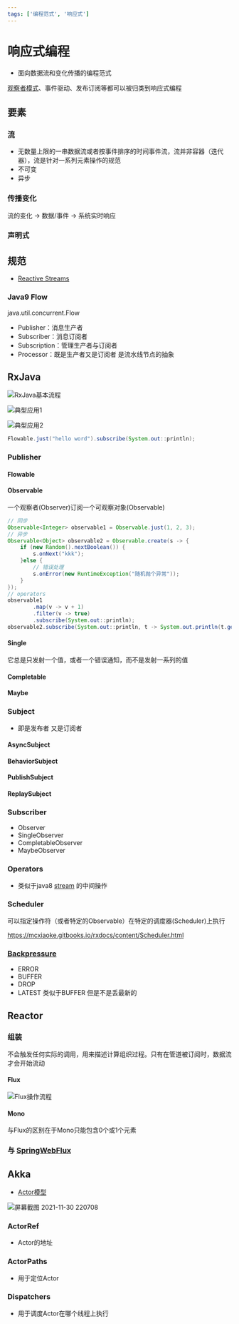 ```yaml
---
tags: ['编程范式', '响应式']
---
```


# 响应式编程

- 面向数据流和变化传播的编程范式

[观察者模式](/软件工程/设计模式/行为模式.md#观察者)、事件驱动、发布订阅等都可以被归类到响应式编程

## 要素

### 流

- 无数量上限的一串数据流或者按事件排序的时间事件流，流并非容器（迭代器），流是针对一系列元素操作的规范
- 不可变
- 异步

### 传播变化

流的变化 -> 数据/事件 -> 系统实时响应

### 声明式

## 规范

- [Reactive Streams](https://www.reactive-streams.org/)

### Java9 Flow

java.util.concurrent.Flow

- Publisher：消息生产者
- Subscriber：消息订阅者
- Subscription：管理生产者与订阅者
- Processor：既是生产者又是订阅者 是流水线节点的抽象

## RxJava

![RxJava基本流程](/assets/屏幕截图%202021-11-25%20214826.png)

![典型应用1](/assets/屏幕截图%202021-11-25%20222437.png)

![典型应用2](/assets/屏幕截图%202021-11-25%20222448.png)

```java
Flowable.just("hello word").subscribe(System.out::println);
```

### Publisher

#### Flowable
#### Observable

一个观察者(Observer)订阅一个可观察对象(Observable)

```java
// 同步
Observable<Integer> observable1 = Observable.just(1, 2, 3);
// 异步
Observable<Object> observable2 = Observable.create(s -> {
    if (new Random().nextBoolean()) {
        s.onNext("kkk");
    }else {
        // 错误处理
        s.onError(new RuntimeException("随机抛个异常"));
    }
});
// operators
observable1
        .map(v -> v + 1)
        .filter(v -> true)
        .subscribe(System.out::println);
observable2.subscribe(System.out::println, t -> System.out.println(t.getMessage()));
```

#### Single

它总是只发射一个值，或者一个错误通知，而不是发射一系列的值

#### Completable
#### Maybe

### Subject

- 即是发布者 又是订阅者

#### AsyncSubject
#### BehaviorSubject
#### PublishSubject
#### ReplaySubject

### Subscriber

- Observer
- SingleObserver
- CompletableObserver
- MaybeObserver

### Operators

- 类似于java8 [stream](/编程语言/JAVA/高级/Stream流.md#流的方法) 的中间操作

### Scheduler

可以指定操作符（或者特定的Observable）在特定的调度器(Scheduler)上执行

<https://mcxiaoke.gitbooks.io/rxdocs/content/Scheduler.html>

### [Backpressure](https://github.com/ReactiveX/RxJava/wiki/Backpressure-(2.0))

- ERROR
- BUFFER
- DROP
- LATEST 类似于BUFFER 但是不是丢最新的

## Reactor

### 组装

不会触发任何实际的调用，用来描述计算组织过程。只有在管道被订阅时，数据流才会开始流动

#### Flux

![Flux操作流程](/assets/屏幕截图%202021-11-30%20203953.png)

#### Mono

与Flux的区别在于Mono只能包含0个或1个元素

### 与 [SpringWebFlux](/编程语言/JAVA/框架/SpringWebFlux.md)

## Akka

- [Actor模型](/编程语言/并发模型.md#Actor)

![屏幕截图 2021-11-30 220708](/assets/屏幕截图%202021-11-30%20220708.png)

### ActorRef

- Actor的地址

### ActorPaths

- 用于定位Actor

### Dispatchers

- 用于调度Actor在哪个线程上执行

